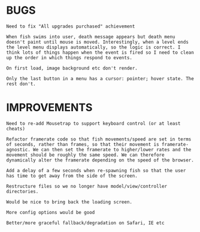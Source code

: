 # BUGS

    Need to fix "All upgrades purchased" achievement

    When fish swims into user, death message appears but death menu doesn't paint until mouse is moved. Interestingly, when a level ends the level menu displays automatically, so the logic is correct. I think lots of things happen when the event is fired so I need to clean up the order in which things respond to events.

    On first load, image background etc don't render.

    Only the last button in a menu has a cursor: pointer; hover state. The rest don't.

# IMPROVEMENTS

    Need to re-add Mousetrap to support keyboard control (or at least cheats)

    Refactor framerate code so that fish movements/speed are set in terms of seconds, rather than frames, so that their movement is framerate-agnostic. We can then set the framerate to higher/lower rates and the movement should be roughly the same speed. We can therefore dynamically alter the framerate depending on the speed of the browser.

    Add a delay of a few seconds when re-spawning fish so that the user has time to get away from the side of the screen.

    Restructure files so we no longer have model/view/controller directories.

    Would be nice to bring back the loading screen.

    More config options would be good

    Better/more graceful fallback/degradation on Safari, IE etc